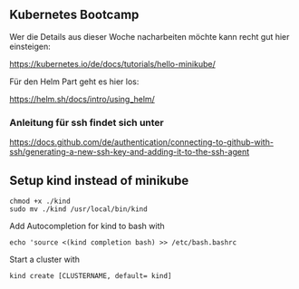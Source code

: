 ## Kubernetes Bootcamp

Wer die Details aus dieser Woche nacharbeiten möchte kann recht gut hier einsteigen:

https://kubernetes.io/de/docs/tutorials/hello-minikube/

Für den Helm Part geht es hier los:

https://helm.sh/docs/intro/using_helm/




### Anleitung für ssh findet sich unter

https://docs.github.com/de/authentication/connecting-to-github-with-ssh/generating-a-new-ssh-key-and-adding-it-to-the-ssh-agent




## Setup kind instead of minikube
```curl -Lo ./kind https://kind.sigs.k8s.io/dl/v0.17.0/kind-linux-amd64
chmod +x ./kind
sudo mv ./kind /usr/local/bin/kind
```

Add Autocompletion for kind to bash with  
```
echo 'source <(kind completion bash) >> /etc/bash.bashrc
```

Start a cluster with
```
kind create [CLUSTERNAME, default= kind]
```
